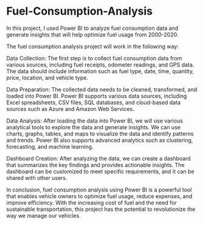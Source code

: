 # Fuel-Consumption-Analysis
 In this project, I used Power BI to analyze fuel consumption data and generate insights that will help optimize fuel usage from 2000-2020.


The fuel consumption analysis project will work in the following way:

Data Collection: The first step is to collect fuel consumption data from various sources, including fuel receipts, odometer readings, and GPS data. The data should include information such as fuel type, date, time, quantity, price, location, and vehicle type.

Data Preparation: The collected data needs to be cleaned, transformed, and loaded into Power BI. Power BI supports various data sources, including Excel spreadsheets, CSV files, SQL databases, and cloud-based data sources such as Azure and Amazon Web Services.

Data Analysis: After loading the data into Power BI, we will use various analytical tools to explore the data and generate insights. We can use charts, graphs, tables, and maps to visualize the data and identify patterns and trends. Power BI also supports advanced analytics such as clustering, forecasting, and machine learning.

Dashboard Creation: After analyzing the data, we can create a dashboard that summarizes the key findings and provides actionable insights. The dashboard can be customized to meet specific requirements, and it can be shared with other users.

In conclusion, fuel consumption analysis using Power BI is a powerful tool that enables vehicle owners to optimize fuel usage, reduce expenses, and improve efficiency. With the increasing cost of fuel and the need for sustainable transportation, this project has the potential to revolutionize the way we manage our vehicles.
